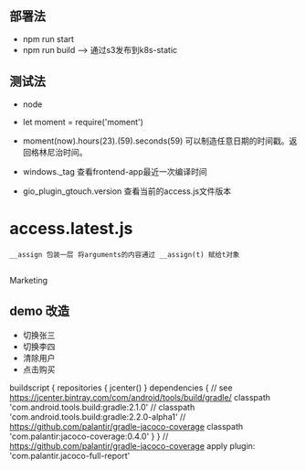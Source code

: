 ## 部署法
- npm run start
- npm run build --> 通过s3发布到k8s-static
## 测试法
- node
- let moment = require('moment')
- moment(now).hours(23).(59).seconds(59) 可以制造任意日期的时间戳。返回格林尼治时间。

- windows._tag 查看frontend-app最近一次编译时间
- gio_plugin_gtouch.version 查看当前的access.js文件版本

# access.latest.js
    __assign 包装一层 将arguments的内容通过 __assign(t) 赋给t对象
## 
Marketing
## demo 改造

- 切换张三
- 切换李四
- 清除用户
- 点击购买

buildscript {     repositories {         jcenter()     }     dependencies {         // see https://jcenter.bintray.com/com/android/tools/build/gradle/         classpath 'com.android.tools.build:gradle:2.1.0'         // classpath 'com.android.tools.build:gradle:2.2.0-alpha1'          // https://github.com/palantir/gradle-jacoco-coverage         classpath 'com.palantir:jacoco-coverage:0.4.0'           } }  // https://github.com/palantir/gradle-jacoco-coverage apply plugin: 'com.palantir.jacoco-full-report' 